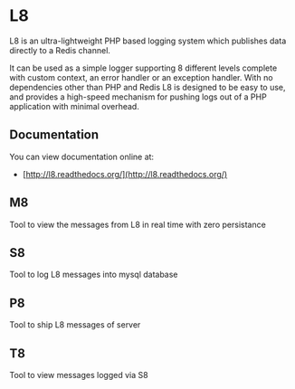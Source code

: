 # L8

L8 is an ultra-lightweight PHP based logging system which publishes data directly to a Redis channel.

It can be used as a simple logger supporting 8 different levels complete with custom context, an error handler or an exception handler.
With no dependencies other than PHP and Redis L8 is designed to be easy to use, and provides a high-speed mechanism for pushing logs out of a PHP application with minimal overhead.

## Documentation

You can view documentation online at:

* [http://l8.readthedocs.org/](http://l8.readthedocs.org/)

## M8

Tool to view the messages from L8 in real time with zero persistance

## S8

Tool to log L8 messages into mysql database

## P8

Tool to ship L8 messages of server

## T8

Tool to view messages logged via S8